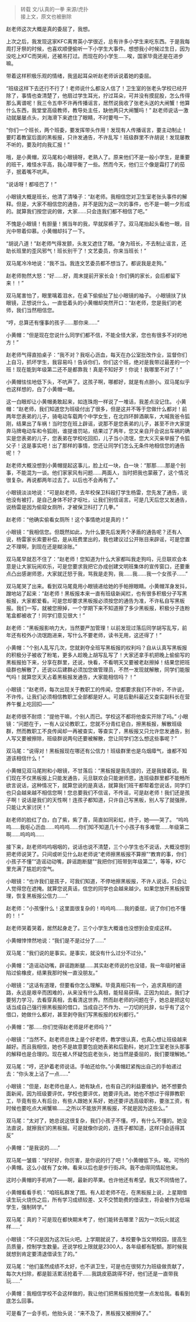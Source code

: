 > 转载 文/认真的一拳 来源/虎扑  
接上文，原文也被删除

赵老师这次大概是真的委屈了，我想。

上次之后，我发现这家KFC离育英小学很近，总有许多小学生来吃东西。于是我每周打牙祭的时候，也喜欢顺便偷听一下小学生大事件。想想我小时候过生日，因为没吃上KFC而哭闹，还被吊打过。而现在的小学生……唉，国家毕竟还是在进步嘛。

带着这样积极乐观的情绪，我竖起耳朵听赵老师诉说着她的委屈。

“班级这样下去还行不行了！老师说什么都没人信了！卫生室的张老头学校已经开除了，事情也查清楚了，他扇过学生耳光，拧过耳朵，可并没有摸屁股，怎么传得那么离谱呢！我三令五申不许再传播谣言，居然说我收了张老头送的大闸蟹！他算什么东西，我堂堂高级教师，教导处主任，缺他两只大闸蟹吗！”
赵老师说话一激动就屡屡点头，刘海滑下来遮住了眼睛，不时要甩一下。

“你们一个班长，两个班委，要发挥带头作用！发现有人传播谣言，要主动制止！要盯着教室后面的黑板报，只许发通告，不许乱写！班级群里不许胡说！发现屡教不听的，要及时向我汇报！”

哦，是小黄帽，双马尾和小眼镜呀，老熟人了。原来他们不是一般小学生，是重要的班干，难怪水平高，我心理平衡了一些。然而今天，他们三个像是霜打了的茄子，抿着嘴不吭声。
 
“说话呀！都哑巴了！”

小眼镜大概是班长，他清了清嗓子：“赵老师。我相信您对卫生室老张头事件的解释。但是，大家不相信您的通告，并不是因为这一次的事件，也不是一朝一夕形成的。就算我们按您说的做，大家……只会连我们都不相信了吧。”

不愧是小眼镜！有胆量！搁当年的我，早就尿裤子了。双马尾抬起头看他一眼，目光中带着仰慕。小黄帽却抖了一下。

“胡说八道！”赵老师气得发颤，头发又遮住了眼。“身为班长，不去制止谣言，还助长班里的歪风邪气！班长别干了！文艺委员，你来当班长！”

双马尾冷冷地说：“我不当。我连文艺委员都不想当了。都说我是走狗。”

赵老师勃然大怒：“好……好，周末提前开家长会！你们俩的家长，会后都留下来！！”

双马尾害怕了，眼里噙着泪水，在桌下偷偷扯了扯小眼镜的袖子。
小眼镜扶了扶眼镜，正想说什么，一直低着头的小黄帽却突然开口：“赵老师，您是我们的老师，我们当然相信您。

“哼，总算还有懂事的孩子……那你来……”

小黄帽：“但是现在您说什么同学们都不信，不能全怪大家，您也有很多不对的地方！” 

赵老师气得直拍桌子：“我不对？我呕心沥血，每天在办公室批改作业，监督你们上自习，抓坏学生，我容易吗！告诉你们，你们这个班，绝对是我带过最差的一个班！现在能到年级第二还不是都靠我！真是不知好歹！你说！我哪里不对了！”

小黄帽怯怯地低下头，不吭声了。这孩子啊，哪都好，就是有点胆小。双马尾似乎也这样想的，白了小黄帽一眼。
 
这一白眼却让小黄帽勇敢起来，如连珠炮一样说了一堆话，我差点没记住。
小黄帽：“赵老师，我们知道您为班级付出了很多，但是这并不等于您做什么都对！前两年您表弟的儿子，骑电动车载两个中学女生，在北四环醉酒飙车，大喊我爸令狐刚，结果出了车祸！当时您在班上辟谣，说那不是您表弟的儿子，甚至不许大家提奔马牌电动车和令狐刚，谁提谁罚站，结果过了两年，您又亲自开会说出车祸的确实是您表弟的儿子，您表弟在学校吃回扣，儿子当小流氓，您大义灭亲举报了令狐父子！这是事实吧！出了那样的事情，您还让同学们怎么无条件地相信您的通告呢！？

赵老师大概没想到小黄帽提起这事儿，脸上红一块，白一块：“那那……那是个别事，不能混为一谈。他们家家风有问题……两面人，当时把我也蒙蔽了，这个情况很复杂。再说都两年过去了。以后也不会再有了。”

小眼镜淡淡地说：“可是赵老师，去年校保卫科殴打学生杨雷，您先发了通告，说他没有被打，是自己身体不好才呕吐，让我们别信谣言。可是几天后您又发通告，说杨雷是因为偷窥女厕所，才被保卫科打了几拳。”

赵老师：“他确实偷看女厕所！这个事情绝对是真的！”

小眼镜：“我相信您。但既然如此，为什么要先后发两个矛盾的通告呢？还有人说，杨雷家长索要补偿，是从班费里出的，我也建议过公开账目来辟谣，可是您置之不理啊，到现在还是糊涂账。”
 
双马尾早就忍不住了：“赵老师！您知道为什么大家都叫我走狗吗，元旦联欢会本意是让大家玩闹欢乐，可是您要求我把它办成创建文明班集体的宣传窗口，还要重点凸出感谢师恩，大家就迁怒于我，骂我是走狗，我……我……我一个女孩子……”

双马尾哭了出来。看到双马尾竟用小眼镜递给她的手帕擦眼睛。小黄帽浑身发抖，蹭地站了起来：“赵老师！黑板报本来一直有班级新闻栏，也有很多积极分子写黑板报，大家都爱看。可是您却要求黑板报必须按您的通告为准，不许私自写黑板报。我们一写，就被您擦掉，一个学期下来不知道擦了多少黑板报，积极分子连粉笔盒都被收了！同学们意见很大！” 

赵老师：“黑板报影响力大，当然要严加管理！以前发现过落后同学胡写乱写，前年还有校外小流氓跑进来，写什么不要老师，读书无用，这还得了！”

小黄帽：“个别人乱写几次，您就剥夺全班写黑板报的权利吗？自从认真写黑板报的积极分子被收了粉笔，更多人趁晚上胡写乱写了！大家还拿手机把晚上偷偷写的黑板报拍下来，分享在群里，还说，快看，不看明天又要被老赵擦掉！结果您把班级群也解散了，还说以后建群必须加您做管理员，不然一发现就解散，同学们能服气吗！就算您天天占着黑板报发通告，大家能相信吗？！”
 
小眼镜：“赵老师，每次出现关于教职工的传闻，您都要求我们不许听，不许说，不许传。让我们必须相信教职工全部都是好人。可是后勤科最近又查实副科长在营养午餐上吃回扣——”

赵老师很不耐烦：“提他干嘛，个别人而已。学校这不都将他查实开除了吗。”
小眼镜：“问题在于，一有人议论教职工，您就不分青红皂白，擦黑板报，解散班级群，然而教职工不良传闻却一再被查实，等查实了，黑板报又只允许您发通告，别人写又要被擦除，班级群说两句还要被解散，您让同学们怎么想这些事呢？”

双马尾：“说得对！黑板报现在哪还有公信力！班级群里也是乌烟瘴气，谁都不知道该相信什么！”

小黄帽见双马尾附和小眼镜，不甘落后：“黑板报是我先提的，还是我接着说。我们现在不仅黑板报上只能发通告，元旦联欢会只能谢师恩，连班级群里都不能畅所欲言说话，这种情况下，就算您说的是真话，就算我们班干都帮着您说话，同学们也只会越来越不相信您啊！您总要我们不信谣，不传谣，可是赵老师！我们还是孩子啊！说话是我们的天性啊！连孩子都知道，只许自己写黑板，别人写了就强擦，只能让大家讨厌！”
 
赵老师的脸红了白，白了紫，紫了青，简直如同彩虹，终于，她——哭了。
“呜呜呜……我呕心沥血……呜呜呜……你们知不知道几十个小孩子有多难管……年级第二啊……呜呜呜……

接下来，赵老师呜呜咽咽的，说话也说不清楚，三个小学生也不说话，大概没想到把老师说哭了。只间或听见什么赵老师说“老师擦黑板报不算擦”“教育的事，你们小孩子不懂”“造谣动动嘴，辟谣跑断腿”“我把你们班带到年级第二”，等等，KFC里充满了尴尬的空气。

小眼镜：“也许我们是孩子，可我们知道，不停地擦黑板报，不许人说话，只会让人觉得您在遮掩。就算您说真话，信您的同学也会越来越少。如果您放开黑板报管理，恢复黑板报公信力……”

赵老师：“小孩懂什么！这里面很复杂的！呜呜呜……我的委屈，说了你们也不懂的！！”

赵老师哭着哭着，居然起身走了。三个小学生大概谁也没想到会变成这样。
 
小黄帽悻悻然地说：“我们是不是过分了……”

双马尾：“我们说的是事实。是事实，就没有什么过分不过分。”

小黄帽：“造谣动动嘴，辟谣跑断腿……其实赵老师说的也没错，我一年级时被诬陷过偷橡皮，结果我那时候一直没朋友。”

小眼镜：“这话有道理，但要看你怎么理解。毕竟真相只有一个，追求真相的道路，永远是艰辛而困难的，从来没有什么真相，能轻易获得。正因为如此，我们才要努力学习，去看穿真相，去看清这世界。然而赵老师的问题在于，她总是把这句话当成自己强行擦黑板报的借口，当成自己不作为、一刀切的托辞，似乎有了这个借口，她做什么都对，甚至剥夺我们写黑板报的权利都行。”

小黄帽：“那……你们觉得赵老师是坏老师吗？”

小眼镜：“当然不。赵老师总体上是个好老师，教学很认真，也真心想让班级越来越好。而且我相信，她也不是故意要包庇她表弟和后勤科，她对卫生室老张头那事的解释也是合理的。现在被人怀疑包庇老张头，她当然是委屈的，我们要理解她。”

双马尾：“哼，还护着老师说话。手帕还给你。”小黄帽赶紧掏出自己的手帕递过去：“你头发上沾了一点……”

小眼镜：“但是，赵老师也是人，她有缺点，也有自己的利益要维护。她不想要负面新闻，因为班级要评优，学校也要评优，她要评先进。她也不想过于得罪教职工，毕竟有些人有后台，有些人跟她关系好，她还要评选高级职称，要涨工资，有时候也要吃点大闸蟹嘛……之所以不能放开黑板报，不就是因为这些么。”

双马尾：“太对了，她总说这很复杂，我们小孩子不懂。哼，有什么不懂的。她没法直说，就擦我们的黑板报。可是就像你说的，连孩子都知道，这样只会适得其反”
 
小黄帽：“是我说的……”

双马尾一皱眉：“好好好，你厉害，是你说的行了吧！”小黄帽低下头。唉。可怜的小黄帽。这么小就有了女神。看来以后也是步行街JR。我不由得同情起他来。
 
这时小黄帽的手机响了——啊，最新的苹果。也许他还有希望。我又不同情他了。

小黄帽看看手机：“咱班私群发了图。有人趁老师不在，在黑板报上说，上星期借读生玩火烧伤之后，所有学习成绩较差、又不交赞助费的借读生，将会被作为低端学生，强制转学。”
 
双马尾：真的？可是现在都快期末考了，他们能转去哪里？因为一次玩火就这样……”

小眼镜：“不只是因为这次玩火吧。上学期就说了，本校要争当文明校园，提高生员质量，控制学生数量。还说学校上限就是2300人，各年级都有配额。那时候我就想到肯定要清退借读生了的。”

双马尾：“他们虽然成绩不太好，也不讲卫生，可是也在很努力为班级做贡献了，每次大扫除，都是脏活累活抢着干……我跳皮筋跳得不好，他们还是一直带我玩……”

小黄帽：我相信学校不会这样做的，我让他们把黑板报拍完整一点发给我。看看到底怎么回事。
 
可是看了一会手机，他抬头说：“来不及了，黑板报又被擦掉了。”